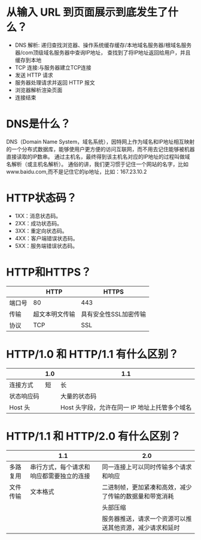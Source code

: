 # 从输入 URL 到页面展示到底发生了什么？
- DNS 解析: 递归查找浏览器、操作系统缓存缓存/本地域名服务器/根域名服务器/com顶级域名服务器中查询IP地址， 查找到了将IP地址返回给用户，并且缓存到本地
- TCP 连接:与服务器建立TCP连接
- 发送 HTTP 请求
- 服务器处理请求并返回 HTTP 报文
- 浏览器解析渲染页面
- 连接结束
# DNS是什么？
DNS（Domain Name System，域名系统），因特网上作为域名和IP地址相互映射的一个分布式数据库，能够使用户更方便的访问互联网，而不用去记住能够被机器直接读取的IP数串。
通过主机名，最终得到该主机名对应的IP地址的过程叫做域名解析（或主机名解析）。
通俗的讲，我们更习惯于记住一个网站的名字，比如www.baidu.com,而不是记住它的ip地址，比如：167.23.10.2


# HTTP状态码？
- 1XX：消息状态码。
- 2XX：成功状态码。
- 3XX：重定向状态码。
- 4XX：客户端错误状态码。
- 5XX：服务端错误状态码。
# HTTP和HTTPS？
||HTTP|HTTPS|
|----|----|----|
|端口号|80|443|
|传输|超文本明文传输|具有安全性SSL加密传输|
|协议|TCP|SSL|
# HTTP/1.0 和 HTTP/1.1 有什么区别？
||1.0|1.1|
|----|----|----|
|连接方式|短|长|
|状态响应码||大量的状态码|
|Host 头||Host 头字段，允许在同一 IP 地址上托管多个域名|
# HTTP/1.1 和 HTTP/2.0 有什么区别？
||1.1|2.0|
|----|----|----|
|多路复用|串行方式，每个请求和响应都需要独立的连接|同一连接上可以同时传输多个请求和响应|
|文件传输|文本格式|二进制帧，更加紧凑和高效，减少了传输的数据量和带宽消耗|
|||头部压缩|
|||服务器推送，请求一个资源可以推送其他资源，减少请求和延时|
